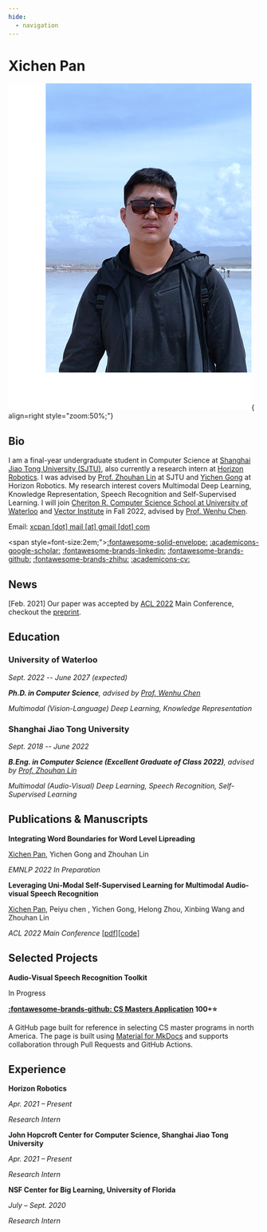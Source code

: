 ```yaml
---
hide:
  - navigation
---
```


# Xichen Pan

![Image title](images/por.png){ align=right style="zoom:50%;"}

## Bio

I am a final-year undergraduate student in Computer Science at [Shanghai Jiao Tong University (SJTU)](https://www.sjtu.edu.cn/), also currently a research intern at [Horizon Robotics](https://horizon.ai/). I was advised by [Prof. Zhouhan Lin](https://jhc.sjtu.edu.cn/people/members/faculty/zhouhan-lin.html) at SJTU and [Yichen Gong](https://scholar.google.com/citations?user=e3bTLycAAAAJ&hl=en) at Horizon Robotics. My research interest covers Multimodal Deep Learning, Knowledge Representation, Speech Recognition and Self-Supervised Learning. I will join [Cheriton R. Computer Science School at University of Waterloo](https://cs.uwaterloo.ca/) and [Vector Institute](https://vectorinstitute.ai/) in Fall 2022, advised by [Prof. Wenhu Chen](https://wenhuchen.github.io/).

Email: [xcpan [dot] mail [at] gmail [dot] com](mailto:xcpan.mail@gmail.com)

<span style=font-size:2em;">[:fontawesome-solid-envelope:](mailto:xcpan.mail@gmail.com) [:academicons-google-scholar:](https://scholar.google.com/citations?user=9wh9VXIAAAAJ&hl=en) [:fontawesome-brands-linkedin:](https://www.linkedin.com/in/xichenpan/) [:fontawesome-brands-github:](https://github.com/Flash-321) [:fontawesome-brands-zhihu:](https://www.zhihu.com/people/pan-xi-chen-54) [:academicons-cv:](sources/CV.pdf)</span>

## News

[Feb. 2021] Our paper was accepted by [ACL 2022](https://www.2022.aclweb.org/) Main Conference, checkout the [preprint](https://arxiv.org/abs/2203.07996).

## Education

### University of Waterloo

*Sept. 2022 -- June 2027 (expected)*

***Ph.D. in Computer Science**, advised by [Prof. Wenhu Chen](https://wenhuchen.github.io/)*

*Multimodal (Vision-Language) Deep Learning, Knowledge Representation*

### Shanghai Jiao Tong University

*Sept. 2018 -- June 2022*

***B.Eng. in Computer Science (Excellent Graduate of Class 2022)**, advised by [Prof. Zhouhan Lin](https://jhc.sjtu.edu.cn/people/members/faculty/zhouhan-lin.html)*

*Multimodal (Audio-Visual) Deep Learning, Speech Recognition, Self-Supervised Learning*

## Publications & Manuscripts

**Integrating Word Boundaries for Word Level Lipreading**

<u>Xichen Pan</u>, Yichen Gong and Zhouhan Lin

*EMNLP 2022 In Preparation*
	
**Leveraging Uni-Modal Self-Supervised Learning for Multimodal Audio-visual Speech Recognition**

<u>Xichen Pan</u>, Peiyu chen , Yichen Gong, Helong Zhou, Xinbing Wang and Zhouhan Lin

*ACL 2022 Main Conference* [[pdf](https://arxiv.org/abs/2203.07996)][[code](https://github.com/LUMIA-Group/Leveraging-Self-Supervised-Learning-for-AVSR)]

## Selected Projects

**Audio-Visual Speech Recognition Toolkit**

In Progress

**[:fontawesome-brands-github: CS Masters Application](https://cs-masters-application.github.io/) 100+:star:**

A GitHub page built for reference in selecting CS master programs in north America. The page is built using [Material for MkDocs](https://squidfunk.github.io/mkdocs-material/) and supports collaboration through Pull Requests and GitHub Actions.

## Experience
**Horizon Robotics**

*Apr. 2021 – Present*

*Research Intern*

**John Hopcroft Center for Computer Science, Shanghai Jiao Tong University**

*Apr. 2021 – Present*

*Research Intern*

**NSF Center for Big Learning, University of Florida**

*July – Sept. 2020*

*Research Intern*
